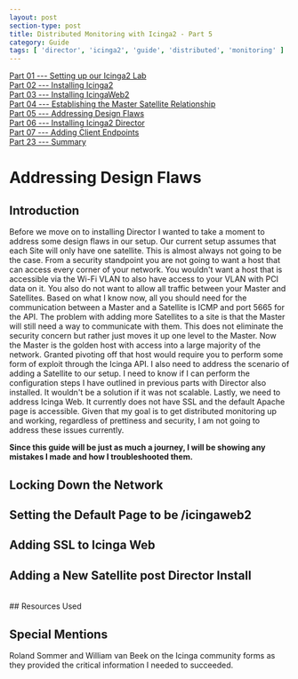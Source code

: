 ```yaml
---
layout: post
section-type: post
title: Distributed Monitoring with Icinga2 - Part 5
category: Guide
tags: [ 'director', 'icinga2', 'guide', 'distributed', 'monitoring' ]
---
```

[Part 01 --- Setting up our Icinga2 Lab](/guide/2020/11/28/setting-up-icinga-lab.html)     
[Part 02 --- Installing Icinga2](/guide/2020/11/30/installing-icinga.html)     
[Part 03 --- Installing IcingaWeb2](/guide/2020/12/01/installing-icinga-web.html)      
[Part 04 --- Establishing the Master Satellite Relationship](/guide/2020/12/03/establishing-master-satellite-relationship.html)     
[Part 05 --- Addressing Design Flaws](/guide/2020/12/07/addressing-design-flaws.html)    
[Part 06 --- Installing Icinga2 Director](/guide/2020/12/07/installing-icinga-director.html)  
[Part 07 --- Adding Client Endpoints](guide/2020/12/08/adding-our-client-endpoints.html)    
[Part 23 --- Summary](/guide/2020/12/11/icinga2-journey-summary.html)     

# Addressing Design Flaws

## Introduction
Before we move on to installing Director I wanted to take a moment to address some design flaws in our setup. Our current setup assumes that each Site will only have one satellite. This is almost always not going to be the case. From a security standpoint you are not going to want a host that can access every corner of your network. You wouldn't want a host that is accessible via the Wi-Fi VLAN to also have access to your VLAN with PCI data on it. You also do not want to allow all traffic between your Master and Satellites. Based on what I know now, all you should need for the communication between a Master and a Satellite is ICMP and port 5665 for the API. The problem with adding more Satellites to a site is that the Master will still need a way to communicate with them. This does not eliminate the security concern but rather just moves it up one level to the Master. Now the Master is the golden host with access into a large majority of the network. Granted pivoting off that host would require you to perform some form of exploit through the Icinga API. I also need to address the scenario of adding a Satellite to our setup. I need to know if I can perform the configuration steps I have outlined in previous parts with Director also installed. It wouldn't be a solution if it was not scalable. Lastly, we need to address Icinga Web. It currently does not have SSL and the default Apache page is accessible. Given that my goal is to get distributed monitoring up and working, regardless of prettiness and security, I am not going to address these issues currently.

**Since this guide will be just as much a journey, I will be showing any mistakes I made and how I troubleshooted them.**

## Locking Down the Network

## Setting the Default Page to be /icingaweb2

## Adding SSL to Icinga Web

## Adding a New Satellite post Director Install

<br>
## Resources Used


## Special Mentions
Roland Sommer and William van Beek on the Icinga community forms as they provided the critical information I needed to succeeded.

